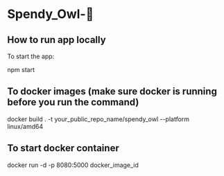 # Spendy_Owl-🐣

## How to run app locally 

 To start the app:
 
  npm start

## To docker images  (make sure docker is running before you run the command)
docker build . -t your_public_repo_name/spendy_owl --platform linux/amd64
 
## To start docker container
docker run -d -p 8080:5000 docker_image_id  


